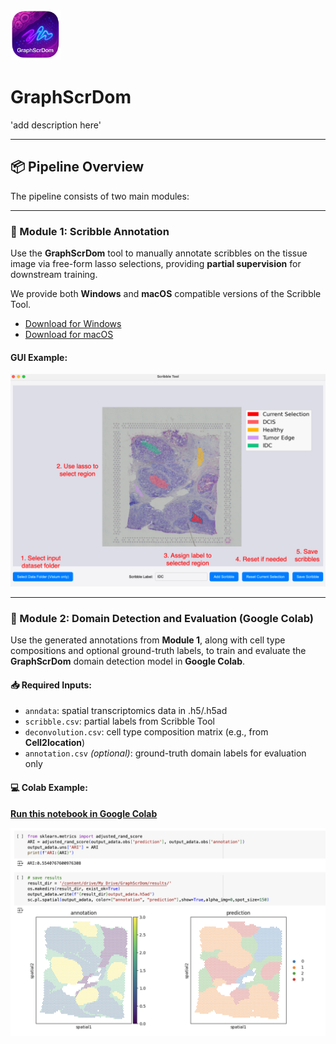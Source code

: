 <img src="./assets/logo-removebg-preview.png" alt="GraphScrDom Logo" width="80" style="margin-bottom: 0px;"/>

# GraphScrDom

'add description here'

---

## 📦 Pipeline Overview

The pipeline consists of two main modules:

---

### 📌 Module 1: Scribble Annotation

Use the **GraphScrDom** tool to manually annotate scribbles on the tissue image via free-form lasso selections, providing **partial supervision** for downstream training.  

We provide both **Windows** and **macOS** compatible versions of the Scribble Tool.
- [Download for Windows](link)
- [Download for macOS](link)

#### GUI Example:
<p align="center">
  <img src="./assets/GUI.png" alt="Scribble Tool Demo" width="600"/>
</p>

---

### 📌 Module 2: Domain Detection and Evaluation (Google Colab)

Use the generated annotations from **Module 1**, along with cell type compositions and optional ground-truth labels, to train and evaluate the **GraphScrDom** domain detection model in **Google Colab**.

#### 📥 Required Inputs:
- `anndata`: spatial transcriptomics data in .h5/.h5ad
- `scribble.csv`: partial labels from Scribble Tool  
- `deconvolution.csv`: cell type composition matrix (e.g., from **Cell2location**)  
- `annotation.csv` *(optional)*: ground-truth domain labels for evaluation only  

#### 💻 Colab Example:

**[Run this notebook in Google Colab](https://colab.research.google.com/drive/1HXGAxCDhzCQFMVTfWgVgLjrehmcSbb8U?usp=drive_link)**

<p align="center">
  <img src="./assets/output.png" alt="GraphScrDom Output Example" width="600"/>
</p>
